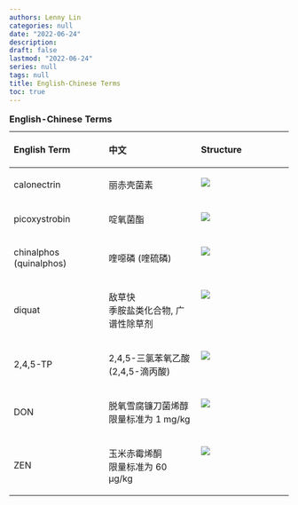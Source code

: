 ```yaml
---
authors: Lenny Lin
categories: null
date: "2022-06-24"
description: 
draft: false
lastmod: "2022-06-24"
series: null
tags: null
title: English-Chinese Terms
toc: true
---
```





<!--more-->

<table style="width:100%;">
  <caption style="text-align:left", align = "top"><b>English-Chinese Terms</b></caption>
  <colgroup>
    <col style="width: 34%" /><col style="width: 33%" /><col style="width: 33%" />
  </colgroup>
  <thead>
  <tr style="text-align:left" class="header">
    <th><p>English Term</p></th><th><p>中文</p></th><th><p>Structure</p></th>
  </tr>
  </thead>
  <tbody>
    <tr class="odd">
      <td VALIGN=Middle><p>
      calonectrin  
      </p></td>
      <td VALIGN=Middle><p>
      丽赤壳菌素
      </p></td>
      <td VALIGN=TOP><p>
      <img src = "/docs/images/calonectrin.png"/>
      </p></td>
    </tr>
    <tr class="even">
      <td VALIGN=Middle><p>
      picoxystrobin 
      </p></td>
      <td VALIGN=Middle><p>
      啶氧菌酯
      </p></td>
      <td VALIGN=TOP><p>
      <img src = "/docs/images/picoxystrobin.png"/>
      </p></td>
    </tr>
    <tr class="odd">
      <td VALIGN=Middle><p>
      chinalphos (quinalphos)
      </p></td>
      <td VALIGN=Middle><p>
      喹噁磷 (喹硫磷)
      </p></td>
      <td VALIGN=TOP><p>
      <img src = "/docs/images/chinalphos.png"/>
      </p></td>
    </tr>
    <tr class="even">
      <td VALIGN=Middle><p>
      diquat
      </p></td>
      <td VALIGN=Middle><p>
      敌草快
      <br>
      季胺盐类化合物, 广谱性除草剂
      </p></td>
      <td VALIGN=TOP><p>
      <img src = "/docs/images/diquat.png"/>
      </p></td>
    </tr>
    <tr class="odd">
      <td VALIGN=Middle><p>
      2,4,5-TP
      </p></td>
      <td VALIGN=Middle><p>
      2,4,5-三氯苯氧乙酸 (2,4,5-滴丙酸)
      </p></td>
      <td VALIGN=TOP><p>
      <img src = "/docs/images/2,4,5-TP.png"/>
      </p></td>
    </tr>
    <tr class="even">
      <td VALIGN=Middle><p>
      DON
      </p></td>
      <td VALIGN=Middle><p>
      脱氧雪腐镰刀菌烯醇
      <br>
      限量标准为 1 mg/kg
      </p></td>
      <td VALIGN=TOP><p>
      <img src = "/docs/images/"/>
      </p></td>
    </tr>
    <tr class="odd">
      <td VALIGN=Middle><p>
      ZEN
      </p></td>
      <td VALIGN=Middle><p>
      玉米赤霉烯酮
      <br>
      限量标准为 60 μg/kg
      </p></td>
      <td VALIGN=TOP><p>
      <img src = "/docs/images/"/>
      </p></td>
    </tr>
  </tbody>
</table>
